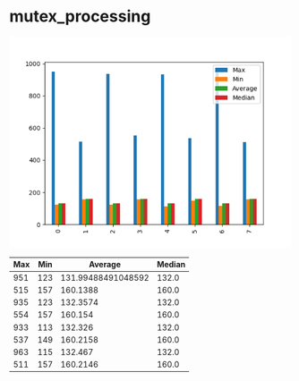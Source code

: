 # mutex_processing
![mutex_processing](mutex_processing.png)

| Max | Min | Average            | Median |
| --- | --- | ------------------ | ------ |
| 951 | 123 | 131.99488491048592 | 132.0  |
| 515 | 157 | 160.1388           | 160.0  |
| 935 | 123 | 132.3574           | 132.0  |
| 554 | 157 | 160.154            | 160.0  |
| 933 | 113 | 132.326            | 132.0  |
| 537 | 149 | 160.2158           | 160.0  |
| 963 | 115 | 132.467            | 132.0  |
| 511 | 157 | 160.2146           | 160.0  |
